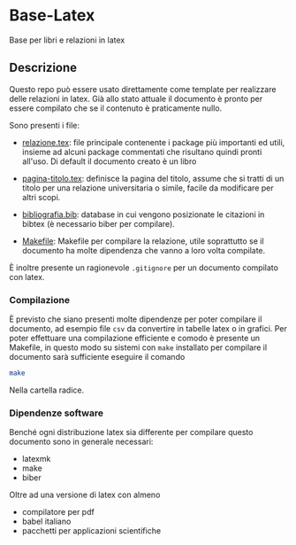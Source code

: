 # Base-Latex
Base per libri e relazioni in latex

## Descrizione

Questo repo può essere usato direttamente come template per realizzare delle 
relazioni in latex. Già allo stato attuale il documento è pronto per 
essere compilato che se il contenuto è praticamente nullo.

Sono presenti i file:
- [relazione.tex](https://github.com/FilippoRanza/Base-Latex/blob/master/relazione.tex): file principale contenente i package più importanti ed utili,
insieme ad alcuni package commentati che risultano quindi pronti all'uso. Di 
default il documento creato è un libro

- [pagina-titolo.tex](https://github.com/FilippoRanza/Base-Latex/blob/master/pagina-titolo.tex): definisce la pagina del titolo, assume che si tratti di un titolo per una relazione universitaria o simile, facile da modificare per altri scopi. 

- [bibliografia.bib](https://github.com/FilippoRanza/Base-Latex/blob/master/bibliografia.bib): database in cui vengono posizionate le citazioni in bibtex 
(è necessario biber per compilare).

- [Makefile](https://github.com/FilippoRanza/Base-Latex/blob/master/Makefile):
Makefile per compilare la relazione, utile soprattutto se il documento ha
molte dipendenza che vanno a loro volta compilate. 

È inoltre presente un ragionevole ```.gitignore``` per un documento compilato 
con latex.

### Compilazione

È previsto che siano presenti molte dipendenze per poter compilare 
il documento, ad esempio file ```csv``` da convertire in tabelle latex
o in grafici. Per poter effettuare una compilazione efficiente e comodo 
è presente un Makefile, in questo modo su sistemi con ```make``` installato
per compilare il documento sarà sufficiente eseguire il comando 
```bash
make
```
Nella cartella radice. 


### Dipendenze software
Benché ogni distribuzione latex sia differente per compilare questo documento
sono in generale necessari:
- latexmk
- make
- biber

Oltre ad una versione di latex con almeno
- compilatore per pdf
- babel italiano
- pacchetti per applicazioni scientifiche

